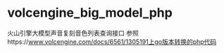 # volcengine_big_model_php
火山引擎大模型声音复刻音色列表查询接口
参照https://www.volcengine.com/docs/6561/1305191上go版本转换的php代码

